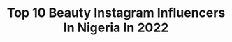 ---
title: Top 10 Beauty Instagram Influencers In Nigeria In 2022
description: >-
  Find top beauty Instagram influencers in Nigeria in 2022. Most popular hashtags: #explorepage #explore #beauty.
platform: Instagram
hits: 216
text_top: Analyze the top-rated Instagram accounts on inBeat.
text_bottom: Our platform holds 216 Instagram influencers like this in Nigeria for you to connect with.
profiles:
  - username: "feyisoge"
    fullname: >-
      LAGOS MAKEUP ARTIST
    bio: >-
      CONTENT CREATOR | BEAUTY INFLUENCER I DO MAKEUP COMMERCIALLY💕 PR/Paid Promo📥 thefeyisoge@gmail.com I DON’T MAKE REFUNDS🙂 T&C APPLY #makeupartist
    location: "Nigeria"
    followers: 9334
    engagement: 768
    commentsToLikes: 0.123766
    id: ckaovei4549hz0i78ekofwlkz
    verified: false
    hashtags: "#weddingdress, #birthdaygirl, #bellanaijaweddings, #entrepreneur"
  - username: "istina.manners"
    fullname: >-
      K R I S T I N A
    bio: >-
      Natural Hair + Beauty Blogger 📍NYC | 🇭🇹 🇩🇪 YouTube: Kristina Manners NEW VIDEO 👇🏽
    location: "Nigeria"
    followers: 13462
    engagement: 2216
    commentsToLikes: 0.022191
    id: ckaowjffe96u20i78rgwos8k5
    verified: false
    hashtags: "#hairdaily, #curls, #bigchophair, #makeup"
  - username: "belove_falana"
    fullname: >-
      Ayanfe Falana
    bio: >-
      THIS IS MY ONLY ACCOUNT 👌 Beauty Queen 👸🏿(MBGE2016/2017) Political Scientist👩‍🎓 Brand Ambassador @bismidcosmetics💄 @gpennyfoods Sc:👻belovefalana
    location: "Nigeria"
    followers: 8823
    engagement: 581
    commentsToLikes: 0.079495
    id: ck5zwe33a5yw30i14zhlrnku5
    verified: false
    hashtags: "#glow, #beauty, #model, #explorepage"
  - username: "bulamabinta_"
    fullname: >-
      Bulama Binta Nkemakolam
    bio: >-
      🇳🇬🇳🇬 Inspiring and powerful contents Success|motivation|Business💰 Brand Influencer Twitter @bulamabinta_ CEO @beautybyybinta @shopwithbinta_
    location: "Nigeria"
    followers: 221947
    engagement: 310
    commentsToLikes: 0.029240
    id: ckaowa03f808a0i78e2qhmhlu
    verified: false
    hashtags: "#endsars, #endpolicebrutality, #endswat"
  - username: "nellyville01"
    fullname: >-
      Nelly
    bio: >-
      CEO : @nellyville_beautyplace 💁 @nellyville_skincare @freshchills_treats Insist on urself, never imitate 😜 PROUDLY DELTA👍👍👍. snapchat: nellyville9
    location: "Nigeria"
    followers: 9624
    engagement: 918
    commentsToLikes: 0.037623
    id: ckap4v6rt90ql0i785au28lcb
    verified: false
    hashtags: "#cappadocia, #loved, #cheers, #happynewmonth"
  - username: "dammy_adesh"
    fullname: >-
      Dammy Adesh
    bio: >-
      Nigerian 🇳🇬 Ex Beauty Queen👸🏽 Model 💄 Activist 💪🏾 Interview with Vanguard 👇 Snapchat:Dharmiz Business page : @thedammy_adesh
    location: "Nigeria"
    followers: 16242
    engagement: 333
    commentsToLikes: 0.052127
    id: ck8swldxdehbj0j78v827guy6
    verified: false
    hashtags: ""
  - username: "abayomiakinaina"
    fullname: >-
      ABAYOMIAKINAINA
    bio: >-
      •Beauty •Portrait •Weddings •Retoucher •Educator Bookings:📞+2348100164803 📧Abayomiakinaina@gmail.com Based In Lagos Nigeria
    location: "Nigeria"
    followers: 26842
    engagement: 326
    commentsToLikes: 0.022299
    id: ck14i486qdkby0i191u4p8lck
    verified: false
    hashtags: "#photography, #abujamakeupartist, #fashionphotography, #studio"
  - username: "nnennao"
    fullname: >-
      ᑎᑎᗴᑎᑎᗩ OKOYᗴ
    bio: >-
      𝑾𝒊𝒇𝒆- 𝑴𝒖𝒎- 𝑭𝒐𝒖𝒏𝒅𝒆𝒓 @youtopiabeauty @youskin_beauty !🙏🏼𝑺𝒌𝒊𝒏𝒄𝒂𝒓𝒆 𝑬𝒙𝒑𝒆𝒓𝒕, 💁🏼𝑩𝒆𝒂𝒖𝒕𝒚𝑷𝒓𝒆𝒏𝒆𝒖𝒓....𝑶𝒏 𝒂 𝒋𝒐𝒖𝒓𝒏𝒆𝒓𝒚 𝒕𝒐 𝒃𝒆𝒄𝒐𝒎𝒊𝒏𝒈 𝒕𝒉𝒆 𝒃𝒆𝒔𝒕 𝒗𝒆𝒓𝒔𝒊𝒐𝒏 𝒐𝒇 𝒎𝒚𝒔𝒆𝒍𝒇!💃🙏
    location: "Nigeria"
    followers: 40473
    engagement: 207
    commentsToLikes: 0.026619
    id: ck5hri6t7ux5l0i11ai9ggtcs
    verified: false
    hashtags: "#thatbeautychic, #youtopiabeauty, #youskinbeauty, #nwoke"
  - username: "yomi.visuals"
    fullname: >-
      FINE BOY PHOTOGRAPHER😎🇳🇬
    bio: >-
      Celebrity Photographer🤤 Beauty | Portrait | Retoucher Wedding page: @yv.weddings NO REFUND! Yomi Photography and Visuals art studio✨ #yomivisuals
    location: "Nigeria"
    followers: 11269
    engagement: 599
    commentsToLikes: 0.031051
    id: ck8t6bjezczgq0j78wjy57fs5
    verified: false
    hashtags: "#vogueeko, #nigerian, #celebrityphotographer, #birthday"
  - username: "lovethkaykay"
    fullname: >-
      Ekwosiobi Loveth
    bio: >-
      📍 Lagos, Nigeria 🎥 Content creator/ Youtuber Beauty | Lifestyle Gemini ♊️ 📧 | lovethkaykay@gmail.com
    location: "Nigeria"
    followers: 6868
    engagement: 1155
    commentsToLikes: 0.097793
    id: ckap61lrre2od0i78c5t9su0q
    verified: false
    hashtags: "#exploremore, #explorepage, #explore, #nigerianyoutuber"
---
